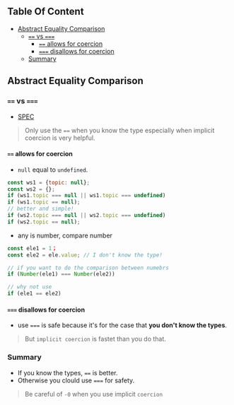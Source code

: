 <!-- START doctoc generated TOC please keep comment here to allow auto update -->
<!-- DON'T EDIT THIS SECTION, INSTEAD RE-RUN doctoc TO UPDATE -->
## Table Of Content

- [Abstract Equality Comparison](#abstract-equality-comparison)
  - [`==` vs `===`](#-vs-)
    - [`==` allows for coercion](#-allows-for-coercion)
    - [`===` disallows for coercion](#-disallows-for-coercion)
  - [Summary](#summary)

<!-- END doctoc generated TOC please keep comment here to allow auto update -->


## Abstract Equality Comparison
### `==` vs `===`
- [SPEC](https://www.ecma-international.org/ecma-262/9.0/#sec-abstract-equality-comparison)
> Only use the `==` when you know the type especially when implicit coercion is very helpful.
#### `==` allows for coercion
- `null` equal to `undefined`.
```javascript
const ws1 = {topic: null};
const ws2 = {};
if (ws1.topic === null || ws1.topic === undefined)
if (ws1.topic == null);
// better and simple!
if (ws2.topic === null || ws2.topic === undefined)
if (ws2.topic == null);
```
- any is number, compare number
```javascript
const ele1 = 1；
const ele2 = ele.value; // I don't know the type!

// if you want to do the comparison between numebrs
if (Number(ele1) === Number(ele2))

// why not use
if (ele1 == ele2)
```
####  `===` disallows for coercion
- use `===` is safe because it's for the case that **you don't know the types**.
> But `implicit coercion` is fastet than you do that.

### Summary
- If you know the types, `==` is better.
- Otherwise you clould use `===` for safety.
> Be careful of `-0` when you use implicit `coercion`